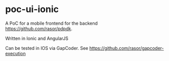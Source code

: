 # poc-ui-ionic

A PoC for a mobile frontend for the backend https://github.com/rasor/pdpdk.

Written in Ionic and AngularJS

Can be tested in IOS via GapCoder. See https://github.com/rasor/gapcoder-execution
